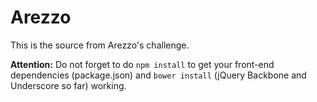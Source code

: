 Arezzo
======

This is the source from Arezzo's challenge.

**Attention:** Do not forget to do `npm install` to get your front-end dependencies (package.json) and `bower install` (jQuery Backbone and Underscore so far) working.
